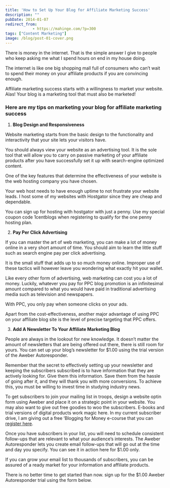 ```yaml
---
title: 'How to Set Up Your Blog for Affiliate Marketing Success'
description: ""
pubDate: 2014-01-07
redirect_from:
            - https://mahinge.com/?p=300
tags: ["Content Marketing"]
image: /blog/post-01-cover.png
---
```

There is money in the internet. That is the simple answer I give to people who keep asking me what I spend hours on end in my house doing.

The internet is like one big shopping mall full of consumers who can’t wait to spend their money on your affiliate products if you are convincing enough.

Affiliate marketing success starts with a willingness to market your website. Alas! Your blog is a marketing tool that must also be marketed!

### Here are my tips on marketing your blog for affiliate marketing success

1.  **Blog Design and Responsiveness**

Website marketing starts from the basic design to the functionality and interactivity that your site lets your visitors have.

You should always view your website as an advertising tool. It is the sole tool that will allow you to carry on passive marketing of your affiliate products after you have successfully set it up with search-engine optimized content.

One of the key features that determine the effectiveness of your website is the web hosting company you have chosen.

Your web host needs to have enough uptime to not frustrate your website leads. I host some of my websites with Hostgator since they are cheap and dependable.

You can sign up for hosting with hostgator with just a penny. Use my special coupon code 1centblogs when registering to qualify for the one penny hosting plan.

2.  **Pay Per Click Advertising**

If you can master the art of web marketing, you can make a lot of money online in a very short amount of time. You should aim to learn the little stuff such as search engine pay per click advertising.

It is the small stuff that adds up to so much money online. Improper use of these tactics will however leave you wondering what exactly hit your wallet.

Like every other form of advertising, web marketing can cost you a lot of money. Luckily, whatever you pay for PPC blog promotion is an infinitesimal amount compared to what you would have paid in traditional advertising media such as television and newspapers.

With PPC, you only pay when someone clicks on your ads.

Apart from the cost-effectiveness, another major advantage of using PPC on your affiliate blog site is the level of precise targeting that PPC offers.

3.  **Add A Newsletter To Your Affiliate Marketing Blog**

People are always in the lookout for new knowledge. It doesn’t matter the amount of newsletters that are being offered out there, there is still room for yours. You can set up your blog’s newsletter for \$1.00 using the trial version of the Aweber Autoresponder.

Remember that the secret to effectively setting up your newsletter and keeping the subscribers subscribed is to have information that they are actively looking for. Give them this information. Save them from the hassle of going after it, and they will thank you with more conversions. To achieve this, you must be willing to invest time in studying industry news.

To get subscribers to join your mailing list in troops, design a website optin form using Aweber and place it on a strategic point in your website. You may also want to give out free goodies to woo the subscribers. E-books and trial versions of digital products work magic here. In my current subscriber drive, I am giving out a free ‘Blogging for Money e-course that you can [register here](https://mahinge.com/blogging-tutorials-now).

Once you have subscribers in your list, you will need to schedule consistent follow-ups that are relevant to what your audience’s interests. The Aweber Autoresponder lets you create email follow-ups that will go out at the time and day you specify. You can see it in action here for \$1.00 only.

If you can grow your email list to thousands of subscribers, you can be assured of a ready market for your information and affiliate products.

There is no better time to get started than now. sign up for the \$1.00 Aweber Autoresponder trial using the form below.

